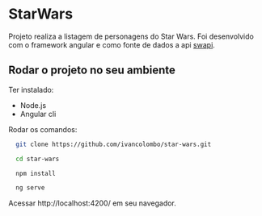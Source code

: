# StarWars

Projeto realiza a listagem de personagens do Star Wars. 
Foi desenvolvido com o framework angular e como fonte de dados a api <a href="https://swapi.dev/" target="_blank">swapi</a>. 

## Rodar o projeto no seu ambiente 

Ter instalado:

- Node.js
- Angular cli

Rodar os comandos:

```bash  
  git clone https://github.com/ivancolombo/star-wars.git

  cd star-wars

  npm install

  ng serve
```

Acessar http://localhost:4200/ em seu navegador.

